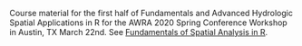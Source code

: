 Course material for the first half of Fundamentals and Advanced Hydrologic Spatial Applications in R for the AWRA 2020 Spring Conference Workshop in Austin, TX March 22nd.  See [Fundamentals of Spatial Analysis in R](https://mhweber.github.io/AWRA_2020_R_Spatial/index.html).